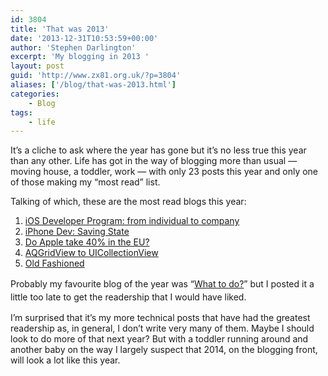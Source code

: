 ```yaml
---
id: 3804
title: 'That was 2013'
date: '2013-12-31T10:53:59+00:00'
author: 'Stephen Darlington'
excerpt: 'My blogging in 2013 '
layout: post
guid: 'http://www.zx81.org.uk/?p=3804'
aliases: ['/blog/that-was-2013.html']
categories:
    - Blog
tags:
    - life
---
```


It’s a cliche to ask where the year has gone but it’s no less true this year than any other. Life has got in the way of blogging more than usual — moving house, a toddler, work — with only 23 posts this year and only one of those making my “most read” list.

Talking of which, these are the most read blogs this year:

1. [iOS Developer Program: from individual to company](/computing/opinion/ios-developer-program-from-individual-to-company.html "iOS Developer Program: from individual to company")
2. [iPhone Dev: Saving State](/computing/software/iphone-dev-saving-state.html "iPhone Dev: Saving State")
3. [Do Apple take 40% in the EU?](/computing/opinion/do-apple-take-40-in-the-eu.html "Do Apple take 40% in the EU?")
4. [AQGridView to UICollectionView](/computing/opinion/aqgridview-to-uicollectionview.html "AQGridView to UICollectionView")
5. [Old Fashioned](/photography/photofriday/old-fashioned.html "Old Fashioned")

<span style="line-height: 1.5em;">Probably my favourite blog of the year was “</span>[What to do?](/computing/opinion/what-to-do.html "What to do?")<span style="line-height: 1.5em;">” but I posted it a little too late to get the readership that I would have liked.</span>

I’m surprised that it’s my more technical posts that have had the greatest readership as, in general, I don’t write very many of them. Maybe I should look to do more of that next year? But with a toddler running around and another baby on the way I largely suspect that 2014, on the blogging front, will look a lot like this year.